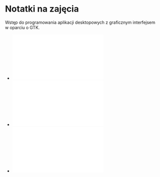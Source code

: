 # Notatki na zajęcia

Wstęp do programowania aplikacji desktopowych z graficznym interfejsem w oparciu o GTK.

* ![Wstęp](cpp_gtk_wstep.md)
* ![Obiektowość](cpp_gtk_obiektowosc.md)
* ![Hierarchia](cpp_gtk_hierarchia.md)
